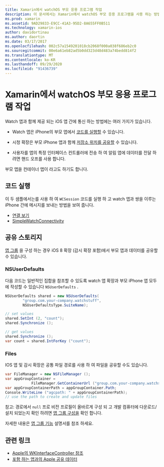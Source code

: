 ```yaml
---
title: Xamarin에서 watchOS 부모 응용 프로그램 작업
description: 이 문서에서는 Xamarin에서 watchOS 부모 응용 프로그램을 사용 하는 방법을 설명 합니다. WatchOS 앱 확장, iOS 앱, 공유 저장소 등에 대해 설명 합니다.
ms.prod: xamarin
ms.assetid: 9AD29833-E9CC-41A3-95D2-8A655FF0B511
ms.technology: xamarin-ios
author: davidortinau
ms.author: daortin
ms.date: 03/17/2017
ms.openlocfilehash: 002c57a1549201018cb2068f000a038f686eb2c0
ms.sourcegitcommit: 00e6a61eb82ad5b0dd323d48d483a74bedd814f2
ms.translationtype: MT
ms.contentlocale: ko-KR
ms.lasthandoff: 09/29/2020
ms.locfileid: "91436739"
---
```

# <a name="working-with-the-watchos-parent-application-in-xamarin"></a>Xamarin에서 watchOS 부모 응용 프로그램 작업

Watch 앱과 함께 제공 되는 iOS 앱 간에 통신 하는 방법에는 여러 가지가 있습니다.

- Watch 앱은 iPhone의 부모 앱에서 [코드를 실행할](#run-code) 수 있습니다.

- 시청 확장은 부모 iPhone 앱과 함께 [저장소 위치를 공유할](#shared-storage) 수 있습니다.

- 사용자를 앱의 특정 인터페이스 컨트롤러에 전송 하 여 알림 앱에 데이터를 전달 하려면 핸드 오프를 사용 합니다.

부모 앱을 컨테이너 앱이 라고도 하기도 합니다.

## <a name="run-code"></a>코드 실행

이 두 샘플에서는를 사용 하 여 `WCSession` 코드를 실행 하 고 watch 앱과 쌍을 이루는 iPhone 간에 메시지를 보내는 방법을 보여 줍니다.

- [연결 보기](/samples/xamarin/ios-samples/watchos-watchconnectivity/)
- [SimpleWatchConnectivity](/samples/xamarin/ios-samples/watchos-simplewatchconnectivity/) 

## <a name="shared-storage"></a>공유 스토리지

[앱 그룹](~/ios/watchos/app-fundamentals/app-groups.md) 을 구성 하는 경우 iOS 8 확장 (감시 확장 포함)에서 부모 앱과 데이터를 공유할 수 있습니다.

### <a name="nsuserdefaults"></a>NSUserDefaults

다음 코드는 일반적인 집합을 참조할 수 있도록 watch 앱 확장과 부모 iPhone 앱 모두에 작성할 수 있습니다 `NSUserDefaults` .

```csharp
NSUserDefaults shared = new NSUserDefaults(
        "group.com.your-company.watchstuff",
        NSUserDefaultsType.SuiteName);

// set values
shared.SetInt (2, "count");
shared.Synchronize ();

// get values
shared.Synchronize ();
var count = shared.IntForKey ("count");
```

<a name="files"></a>

### <a name="files"></a>Files

IOS 앱 및 감시 확장은 공통 파일 경로를 사용 하 여 파일을 공유할 수도 있습니다.

```csharp
var FileManager = new NSFileManager ();
var appGroupContainer =
            FileManager.GetContainerUrl ("group.com.your-company.watchstuff");
var appGroupContainerPath = appGroupContainer.Path;
Console.WriteLine ("agcpath: " + appGroupContainerPath);
// use the path to create and update files
```

참고: 경로에서 `null` 프로 비전 프로필이 올바르게 구성 되 고 개발 컴퓨터에 다운로드/설치 되었는지 확인 하려면 [앱 그룹 구성을](~/ios/watchos/app-fundamentals/app-groups.md) 확인 합니다.

자세한 내용은 [앱 그룹 기능](~/ios/deploy-test/provisioning/capabilities/app-groups-capabilities.md) 설명서를 참조 하세요.

## <a name="related-links"></a>관련 링크

- [Apple의 WKInterfaceController 참조](https://developer.apple.com/library/prerelease/ios/documentation/WatchKit/Reference/WKInterfaceController_class/index.html#//apple_ref/occ/clm/WKInterfaceController/openParentApplication:reply:)
- [포함 하는 앱과의 Apple 공유 데이터](https://developer.apple.com/library/ios/documentation/General/Conceptual/ExtensibilityPG/ExtensionScenarios.html)